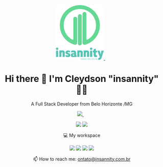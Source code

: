 <p align='center'>  
  <a href="https://www.insannity.com.br/">
    <img src="https://raw.githubusercontent.com/insanniity/insanniity/main/log6.png" width="150" />
  </a>&nbsp;&nbsp;  
</p>

<h1 align='center'>
  Hi there 👋 I'm Cleydson "insannity"  👨‍💻
</h1>

<p align='center'>
    A Full Stack Developer from Belo Horizonte /MG
</p>

<p align='center'>  
  <a href="https://www.linkedin.com/in/insannity/">
    <img src="https://img.shields.io/badge/linkedin-%230077B5.svg?&style=for-the-badge&logo=linkedin&logoColor=white" />
  </a>&nbsp;&nbsp;  
</p>

<p align='center'>
  <a href="#"><img src="https://github-readme-stats.vercel.app/api/top-langs/?username=insanniity&theme=dark" width="200"></a>
  <a href="#"><img src="https://github-readme-stats.vercel.app/api?username=insanniity&hide=contribs,prs&theme=dark" width="600"></a>
</p>

<p align='center'>
  💻 My workspace<br/><br/>
  <img src="https://img.shields.io/badge/-windows-blue" />
  <img src="https://img.shields.io/badge/intel--core-i7-blue" />
  <img src="https://img.shields.io/badge/ram-24gb-blue" />
  <img src="https://img.shields.io/badge/AMD-RX570-red" />
</p>

<p align='center'>
  📫 How to reach me: <a href='mailto:contato@insannity.com.br'>ontato@insannity.com.br</a>
</p>
  

